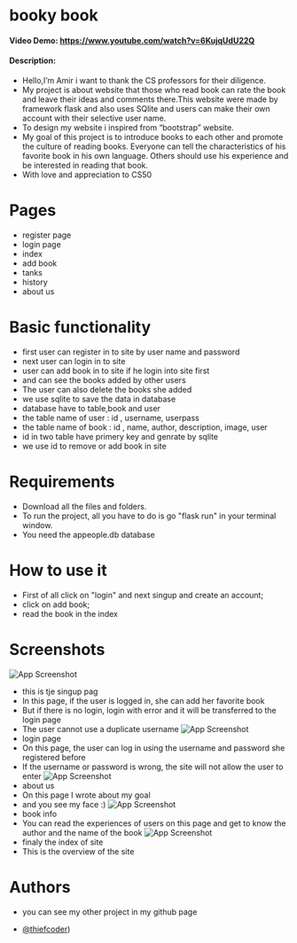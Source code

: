 # booky book
#### Video Demo:  https://www.youtube.com/watch?v=6KujqUdU22Q
#### Description:
* Hello,I’m Amir i want to thank the CS professors for their diligence.
* My project is about website that those who read book can rate the book and leave their ideas and comments there.This website were made by  framework flask and also uses SQlite and users can make their own account with their selective user name.
* To design my website i inspired from “bootstrap” website.
* My goal of this project is to introduce books to each other and promote the culture of reading books. Everyone can tell the characteristics of his favorite book in his own language.
Others should use his experience and be interested in reading that book.
* With love and appreciation to CS50



# Pages
- register page
- login page
- index
- add book
- tanks
- history
- about us


# Basic functionality
* first user can register in to site by user name and password
* next user can login in to site
* user can add book in to site if he login into site first
* and can see the books added by other users
* The user can also delete the books she added
* we use sqlite to save the data in database
* database have to table,book and user
* the table name of user : id , username, userpass
* the table name of book : id , name, author, description, image, user
* id in two table have primery key and genrate by sqlite
* we use id to remove or add book in site


# Requirements
 - Download all the files and folders.
 - To run the project, all you have to do is go "flask run" in your terminal window.
 - You need the appeople.db database

# How to use it
- First of all click on "login" and next singup and create an account;
- click on add book;
- read the book in the index
# Screenshots

![App Screenshot](https://i.ibb.co/D7YRpGj/photo-2022-09-13-16-43-30.jpg)
* this is tje singup pag
* In this page, if the user is logged in, she can add her favorite book
* But if there is no login, login with error and it will be transferred to the login page
* The user cannot use a duplicate username
![App Screenshot](https://i.ibb.co/Z8RLwLC/photo-2022-09-13-16-43-35.jpg)
* login page
* On this page, the user can log in using the username and password she registered before
* If the username or password is wrong, the site will not allow the user to enter
![App Screenshot](https://i.ibb.co/swvnSf5/photo-2022-09-13-16-43-38.jpg)
* about us
* On this page I wrote about my goal
* and you see my face :)
![App Screenshot](https://i.ibb.co/2nCTBnS/photo-2022-09-13-16-43-42.jpg)
* book info
* You can read the experiences of users on this page and get to know the author and the name of the book
![App Screenshot](https://i.ibb.co/6mcQtcZ/photo-2022-09-13-16-43-46.jpg)
* finaly the index of site
* This is the overview of the site
# Authors
* you can see my other project in my github page
- [@thiefcoder](https://www.github.com/thiefcoder))
